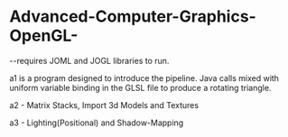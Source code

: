 # Advanced-Computer-Graphics-OpenGL-

--requires JOML and JOGL libraries to run.

a1 is a program designed to introduce the pipeline.  Java calls mixed with uniform variable binding in the GLSL file to produce a rotating triangle.  

a2 - Matrix Stacks, Import 3d Models and Textures

a3 - Lighting(Positional) and Shadow-Mapping
